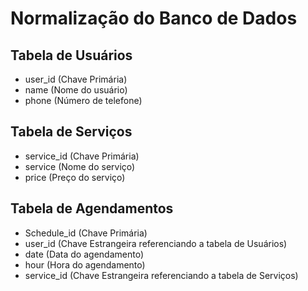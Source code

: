 # Normalização do Banco de Dados

## Tabela de Usuários

- user_id (Chave Primária)
- name (Nome do usuário)
- phone (Número de telefone)

## Tabela de Serviços

- service_id (Chave Primária)
- service (Nome do serviço)
- price (Preço do serviço)

## Tabela de Agendamentos

- Schedule_id (Chave Primária)
- user_id (Chave Estrangeira referenciando a tabela de Usuários)
- date (Data do agendamento)
- hour (Hora do agendamento)
- service_id (Chave Estrangeira referenciando a tabela de Serviços)
